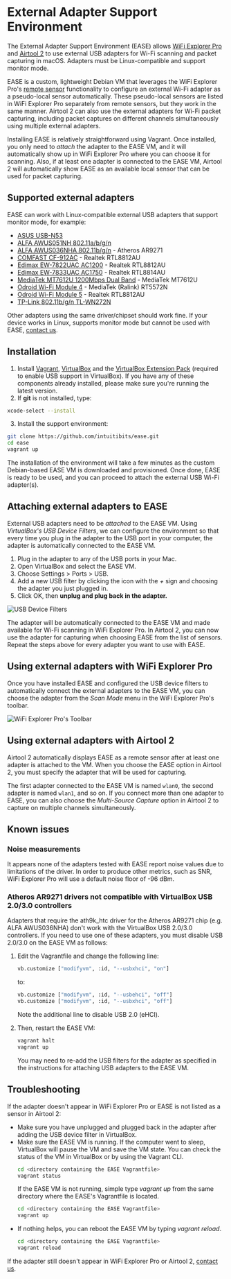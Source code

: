 # External Adapter Support Environment

The External Adapter Support Environment (EASE) allows [WiFi Explorer Pro](https://www.intuitibits.com/products/wifi-explorer-pro) and [Airtool 2](https://www.intuitibits.com/products/airtool) to use external USB adapters for Wi-Fi scanning and packet capturing in macOS. Adapters must be Linux-compatible and support monitor mode.

EASE is a custom, lightweight Debian VM that leverages the WiFi Explorer Pro's [remote sensor](https://github.com/intuitibits/wifiexplorer-sensor) functionality to configure an external Wi-Fi adapter as a pseudo-local sensor automatically. These pseudo-local sensors are listed in WiFi Explorer Pro separately from remote sensors, but they work in the same manner. Airtool 2 can also use the external adapters for Wi-Fi packet capturing, including packet captures on different channels simultaneously using multiple external adapters.

Installing EASE is relatively straightforward using Vagrant. Once installed, you only need to _attach_ the adapter to the EASE VM, and it will automatically show up in WiFi Explorer Pro where you can choose it for scanning. Also, if at least one adapter is connected to the EASE VM, Airtool 2 will automatically show EASE as an available local sensor that can be used for packet capturing.

## Supported external adapters

EASE can work with Linux-compatible external USB adapters that support monitor mode, for example:

* [ASUS USB-N53](https://www.amazon.com/Asus-Wireless-N-Graphical-Interface-USB-N53/dp/B005SAKW9G/ref=sr_1_1?ie=UTF8&qid=1515551234&sr=8-1&keywords=asus+usb+n53)
* [ALFA AWUS051NH 802.11a/b/g/n](https://www.amazon.com/Alfa-AWUS051NH-Wireless-Network-9dBi/dp/B003YH1X48/ref=sr_1_1?ie=UTF8&qid=1515526895&sr=8-1&keywords=AWUS051NH)
* [ALFA AWUS036NHA 802.11b/g/n](https://www.amazon.com/Alfa-AWUS036NHA-Wireless-USB-Adaptor/dp/B004Y6MIXS) - Atheros AR9271
* [COMFAST CF-912AC](https://www.amazon.com/Comfast-CF-912AC-1200Mbps-802-11ac-Wireless/dp/B00W37XPPK) - Realtek RTL8812AU
* [Edimax EW-7822UAC AC1200](https://www.amazon.com/gp/product/B00BXAXO7C/ref=ppx_yo_dt_b_asin_title_o01__o00_s00?ie=UTF8&psc=1) - Realtek RTL8812AU 
* [Edimax EW-7833UAC AC1750](https://www.amazon.com/gp/product/B01G51FBF6/ref=oh_aui_detailpage_o01_s00?ie=UTF8&psc=1) - Realtek RTL8814AU
* [MediaTek MT7612U 1200Mbps Dual Band](https://www.mediatek.com/products/broadbandWifi/mt7612u) - MediaTek MT7612U
* [Odroid Wi-Fi Module 4](https://ameridroid.com/products/wifi-module-4) - MediaTek (Ralink) RT5572N
* [Odroid Wi-Fi Module 5](https://ameridroid.com/products/wifi-module-5) - Realtek RTL8812AU
* [TP-Link 802.11b/g/n TL-WN272N](https://www.amazon.com/TP-Link-Wireless-Adapter-150Mbps-TL-WN727N/dp/B001WU2N1G/ref=sr_1_1?ie=UTF8&qid=1515706464&sr=8-1&keywords=tp-link+tl-wn727n)

Other adapters using the same driver/chipset should work fine. If your device works in Linux, supports monitor mode but cannot be used with EASE, [contact us](https://www.intuitibits.com/contact).

## Installation

1. Install [Vagrant](https://www.vagrantup.com/downloads.html), [VirtualBox](https://www.virtualbox.org/wiki/Downloads) and the [VirtualBox Extension Pack](https://www.virtualbox.org/wiki/Downloads) (required to enable USB support in VirtualBox). If you have any of these components already installed, please make sure you're running the latest version.
2. If __git__ is not installed, type:
```bash
xcode-select --install
```
3. Install the support environment:
```bash
git clone https://github.com/intuitibits/ease.git
cd ease
vagrant up
```

The installation of the environment will take a few minutes as the custom Debian-based EASE VM is downloaded and provisioned. Once done, EASE is ready to be used, and you can proceed to attach the external USB Wi-Fi adapter(s).

## Attaching external adapters to EASE

External USB adapters need to be _attached_ to the EASE VM. Using _VirtualBox's USB Device Filters_, we can configure the environment so that every time you plug in the adapter to the USB port in your computer, the adapter is automatically connected to the EASE VM.

1. Plug in the adapter to any of the USB ports in your Mac.
1. Open VirtualBox and select the EASE VM.
1. Choose Settings > Ports > USB.
1. Add a new USB filter by clicking the icon with the _+_ sign and choosing the adapter you just plugged in.
1. Click OK, then **unplug and plug back in the adapter.**

![USB Device Filters](../master/images/usb-device-filters.png "USB Device Filters")

The adapter will be automatically connected to the EASE VM and made available for Wi-Fi scanning in WiFi Explorer Pro. In Airtool 2, you can now use the adapter for capturing when choosing EASE from the list of sensors. Repeat the steps above for every adapter you want to use with EASE.

## Using external adapters with WiFi Explorer Pro

Once you have installed EASE and configured the USB device filters to automatically connect the external adapters to the EASE VM, you can choose the adapter from the _Scan Mode_ menu in the WiFi Explorer Pro's toolbar.

![WiFi Explorer Pro's Toolbar](../master/images/wifiexplorerpro-toolbar.png "WiFi Explorer Pro's Toolbar")

## Using external adapters with Airtool 2

Airtool 2 automatically displays EASE as a remote sensor after at least one adapter is attached to the VM. When you choose the EASE option in Airtool 2, you must specify the adapter that will be used for capturing. 

The first adapter connected to the EASE VM is named ``wlan0``, the second adapter is named ``wlan1``, and so on. If you connect more than one adapter to EASE, you can also choose the _Multi-Source Capture_ option in Airtool 2 to capture on multiple channels simultaneously.

## Known issues

### Noise measurements
It appears none of the adapters tested with EASE report noise values due to limitations of the driver. In order to produce other metrics, such as SNR, WiFi Explorer Pro will use a default noise floor of -96 dBm.

### Atheros AR9271 drivers not compatible with VirtualBox USB 2.0/3.0 controllers
Adapters that require the ath9k_htc driver for the Atheros AR9271 chip (e.g. ALFA AWUS036NHA) don't work with the VirtualBox USB 2.0/3.0 controllers. If you need to use one of these adapters, you must disable USB 2.0/3.0 on the EASE VM as follows:
    
1. Edit the Vagrantfile and change the following line:
    ```bash
    vb.customize ["modifyvm", :id, "--usbxhci", "on"]
    ```

    to:
    
    ```bash
    vb.customize ["modifyvm", :id, "--usbehci", "off"]
    vb.customize ["modifyvm", :id, "--usbxhci", "off"]
    ```

    Note the additional line to disable USB 2.0 (eHCI).

2. Then, restart the EASE VM:
    ```bash
    vagrant halt
    vagrant up
    ```
    
    You may need to re-add the USB filters for the adapter as specified in the instructions for attaching USB adapters to the EASE VM.

## Troubleshooting

If the adapter doesn't appear in WiFi Explorer Pro or EASE is not listed as a sensor in Airtool 2:
* Make sure you have unplugged and plugged back in the adapter after adding the USB device filter in VirtualBox.
* Make sure the EASE VM is running. If the computer went to sleep, VirtualBox will pause the VM and save the VM state. You can check the status of the VM in VirtualBox or by using the Vagrant CLI.
    ```bash
    cd <directory containing the EASE Vagrantfile>
    vagrant status
    ```
    If the EASE VM is not running, simple type _vagrant up_ from the same directory where the EASE's Vagrantfile is located. 
    ```bash
    cd <directory containing the EASE Vagrantfile>
    vagrant up
    ```
* If nothing helps, you can reboot the EASE VM by typing _vagrant reload_.
    ```bash
    cd <directory containing the EASE Vagrantfile>
    vagrant reload
    ```

If the adapter still doesn't appear in WiFi Explorer Pro or Airtool 2, [contact us](https://www.intuitibits.com/contact).
